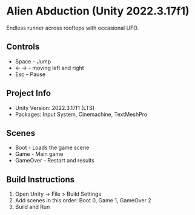 # Alien Abduction (Unity 2022.3.17f1)

Endless runner across rooftops with occasional UFO.

## Controls
- Space – Jump  
- <- -> - moving left and right  
- Esc – Pause

## Project Info
- Unity Version: 2022.3.17f1 (LTS)  
- Packages: Input System, Cinemachine, TextMeshPro  

## Scenes
- Boot - Loads the game scene
- Game - Main game
- GameOver - Restart and results

## Build Instructions
1. Open Unity -> File > Build Settings 
2. Add scenes in this order: Boot 0, Game 1, GameOver 2
3. Build and Run
